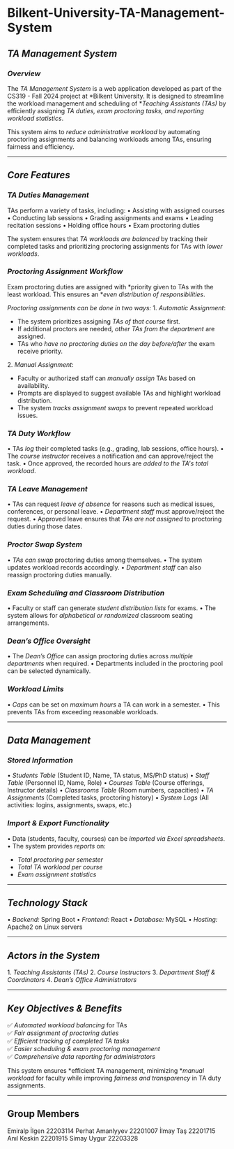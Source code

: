 # Bilkent-University-TA-Management-System

## *TA Management System*
### *Overview*
The *TA Management System* is a web application developed as part of the CS319 - Fall 2024 project at *Bilkent University. It is designed to streamline the workload management and scheduling of **Teaching Assistants (TAs)* by efficiently assigning *TA duties, exam proctoring tasks, and reporting workload statistics*.

This system aims to *reduce administrative workload* by automating proctoring assignments and balancing workloads among TAs, ensuring fairness and efficiency.

---

## *Core Features*
### *TA Duties Management*
TAs perform a variety of tasks, including:
•⁠  ⁠Assisting with assigned courses
•⁠  ⁠Conducting lab sessions
•⁠  ⁠Grading assignments and exams
•⁠  ⁠Leading recitation sessions
•⁠  ⁠Holding office hours
•⁠  ⁠Exam proctoring duties

The system ensures that *TA workloads are balanced* by tracking their completed tasks and prioritizing proctoring assignments for TAs with *lower workloads*.

### *Proctoring Assignment Workflow*
Exam proctoring duties are assigned with *priority given to TAs with the least workload. This ensures an **even distribution of responsibilities*.

*Proctoring assignments can be done in two ways:*
1.⁠ ⁠*Automatic Assignment*:  
   - The system prioritizes assigning *TAs of that course* first.
   - If additional proctors are needed, *other TAs from the department* are assigned.
   - TAs who *have no proctoring duties on the day before/after* the exam receive priority.

2.⁠ ⁠*Manual Assignment*:  
   - Faculty or authorized staff can *manually assign* TAs based on availability.
   - Prompts are displayed to suggest available TAs and highlight workload distribution.
   - The system *tracks assignment swaps* to prevent repeated workload issues.

### *TA Duty Workflow*
•⁠  ⁠TAs *log* their completed tasks (e.g., grading, lab sessions, office hours).
•⁠  ⁠The *course instructor* receives a notification and can approve/reject the task.
•⁠  ⁠Once approved, the recorded hours are *added to the TA's total workload*.

### *TA Leave Management*
•⁠  ⁠TAs can request *leave of absence* for reasons such as medical issues, conferences, or personal leave.
•⁠  ⁠*Department staff* must approve/reject the request.
•⁠  ⁠Approved leave ensures that *TAs are not assigned* to proctoring duties during those dates.

### *Proctor Swap System*
•⁠  ⁠*TAs can swap* proctoring duties among themselves.
•⁠  ⁠The system updates workload records accordingly.
•⁠  ⁠*Department staff* can also reassign proctoring duties manually.

### *Exam Scheduling and Classroom Distribution*
•⁠  ⁠Faculty or staff can generate *student distribution lists* for exams.
•⁠  ⁠The system allows for *alphabetical or randomized* classroom seating arrangements.

### *Dean’s Office Oversight*
•⁠  ⁠The *Dean’s Office* can assign proctoring duties across *multiple departments* when required.
•⁠  ⁠Departments included in the proctoring pool can be selected dynamically.

### *Workload Limits*
•⁠  ⁠*Caps* can be set on *maximum hours* a TA can work in a semester.
•⁠  ⁠This prevents TAs from exceeding reasonable workloads.

---

## *Data Management*
### *Stored Information*
•⁠  ⁠*Students Table* (Student ID, Name, TA status, MS/PhD status)
•⁠  ⁠*Staff Table* (Personnel ID, Name, Role)
•⁠  ⁠*Courses Table* (Course offerings, Instructor details)
•⁠  ⁠*Classrooms Table* (Room numbers, capacities)
•⁠  ⁠*TA Assignments* (Completed tasks, proctoring history)
•⁠  ⁠*System Logs* (All activities: logins, assignments, swaps, etc.)

### *Import & Export Functionality*
•⁠  ⁠Data (students, faculty, courses) can be *imported via Excel spreadsheets*.
•⁠  ⁠The system provides *reports* on:
  - *Total proctoring per semester*
  - *Total TA workload per course*
  - *Exam assignment statistics*

---

## *Technology Stack*
•⁠  ⁠*Backend:* Spring Boot
•⁠  ⁠*Frontend:* React
•⁠  ⁠*Database:* MySQL
•⁠  ⁠*Hosting:* Apache2 on Linux servers

---

## *Actors in the System*
1.⁠ ⁠*Teaching Assistants (TAs)*
2.⁠ ⁠*Course Instructors*
3.⁠ ⁠*Department Staff & Coordinators*
4.⁠ ⁠*Dean’s Office Administrators*

---

## *Key Objectives & Benefits*
✅ *Automated workload balancing* for TAs  
✅ *Fair assignment of proctoring duties*  
✅ *Efficient tracking of completed TA tasks*  
✅ *Easier scheduling & exam proctoring management*  
✅ *Comprehensive data reporting for administrators*  

This system ensures *efficient TA management, minimizing **manual workload* for faculty while improving *fairness and transparency* in TA duty assignments.

---
## Group Members

Emiralp İlgen 22203114
Perhat Amanlyyev 22201007
İlmay Taş 22201715
Anıl Keskin 22201915
Simay Uygur 22203328

